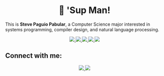 <div align="center">
  <h1>🐣 'Sup Man!</h1>
</div>

This is **Steve Paguio Pabular**, a Computer Science major interested in systems programming, compiler design, and natural language processing.

<p align="center">
<a href="https://github.com/steguiosaur">
    <img src="https://skillicons.dev/icons?i=python,cpp,c,java" />
</a>
<a href="https://github.com/steguiosaur">
    <img src="https://skillicons.dev/icons?i=javascript,html,css,php" />
</a>
<a href="https://github.com/steguiosaur">
    <img src="https://skillicons.dev/icons?i=laravel,spring,maven,gradle" />
</a>
<a href="https://github.com/steguiosaur">
    <img src="https://skillicons.dev/icons?i=vim,neovim,git,github" />
</a>
<a href="https://github.com/steguiosaur">
    <img src="https://skillicons.dev/icons?i=linux,latex,bash,mysql" />
</a>
</p>

## Connect with me:

<div align="center">
<a href="https://www.linkedin.com/in/stevepaguio">
    <img src="https://skillicons.dev/icons?i=linkedin" />
</a>
<a href="https://www.instagram.com/stevenpabz/">
    <img src="https://skillicons.dev/icons?i=instagram" />
</a>
</div>

